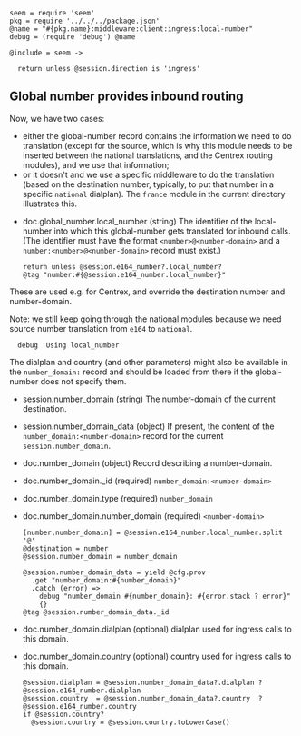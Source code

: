     seem = require 'seem'
    pkg = require '../../../package.json'
    @name = "#{pkg.name}:middleware:client:ingress:local-number"
    debug = (require 'debug') @name

    @include = seem ->

      return unless @session.direction is 'ingress'

Global number provides inbound routing
--------------------------------------

Now, we have two cases:
- either the global-number record contains the information we need to do translation (except for the source, which is why this module needs to be inserted between the national translations, and the Centrex routing modules), and we use that information;
- or it doesn't and we use a specific middleware to do the translation (based on the destination number, typically, to put that number in a specific `national` dialplan). The `france` module in the current directory illustrates this.

* doc.global_number.local_number (string) The identifier of the local-number into which this global-number gets translated for inbound calls. (The identifier must have the format `<number>@<number-domain>` and a `number:<number>@<number-domain>` record must exist.)

      return unless @session.e164_number?.local_number?
      @tag "number:#{@session.e164_number.local_number}"

These are used e.g. for Centrex, and override the destination number and number-domain.

Note: we still keep going through the national modules because we need source number translation from `e164` to `national`.


      debug 'Using local_number'

The dialplan and country (and other parameters) might also be available in the `number_domain:` record and should be loaded from there if the global-number does not specify them.

* session.number_domain (string) The number-domain of the current destination.
* session.number_domain_data (object) If present, the content of the `number_domain:<number-domain>` record for the current `session.number_domain`.
* doc.number_domain (object) Record describing a number-domain.
* doc.number_domain._id (required) `number_domain:<number-domain>`
* doc.number_domain.type (required) `number_domain`
* doc.number_domain.number_domain (required) `<number-domain>`

      [number,number_domain] = @session.e164_number.local_number.split '@'
      @destination = number
      @session.number_domain = number_domain

      @session.number_domain_data = yield @cfg.prov
        .get "number_domain:#{number_domain}"
        .catch (error) =>
          debug "number_domain #{number_domain}: #{error.stack ? error}"
          {}
      @tag @session.number_domain_data._id

* doc.number_domain.dialplan (optional) dialplan used for ingress calls to this domain.
* doc.number_domain.country (optional) country used for ingress calls to this domain.

      @session.dialplan = @session.number_domain_data?.dialplan ? @session.e164_number.dialplan
      @session.country  = @session.number_domain_data?.country  ? @session.e164_number.country
      if @session.country?
        @session.country = @session.country.toLowerCase()
